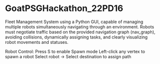 # GoatPSGHackathon_22PD16
 Fleet Management System using a Python GUI,  capable of managing multiple robots simultaneously navigating through an environment. Robots  must negotiate traffic based on the provided navigation graph (nav_graph), avoiding collisions,  dynamically assigning tasks, and clearly visualizing robot movements and statuses.

Robot Control:
  Press S to enable Spawn mode
  Left-click any vertex to spawn a robot
  Select robot → Select destination to assign path
